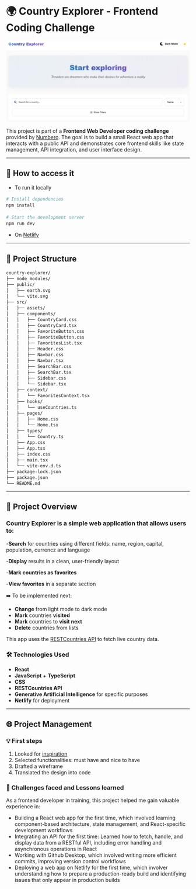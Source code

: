 # 🌍 Country Explorer - Frontend Coding Challenge

![Country Explorer Web App](./src/imgs/countryexplorer.png)

This project is part of a **Frontend Web Developer coding challenge** provided by [Numbero](https://www.numbero.de/). The goal is to build a small React web app that interacts with a public API and demonstrates core frontend skills like state management, API integration, and user interface design.

---

## 🔧 How to access it

- To run it locally

```bash
# Install dependencies
npm install

# Start the development server
npm run dev
```

- On [Netlify](https://country-explorer-webapp.netlify.app/)

---

## 📁 Project Structure

```
country-explorer/
├── node_modules/
├── public/
│   ├── earth.svg
│   └── vite.svg
├── src/
│   ├── assets/
│   ├── components/
│   │   ├── CountryCard.css
│   │   ├── CountryCard.tsx
│   │   ├── FavoriteButton.css
│   │   ├── FavoriteButton.css
│   │   ├── FavoritesList.tsx
│   │   ├── Header.css
│   │   ├── Navbar.css
│   │   ├── Navbar.tsx
│   │   ├── SearchBar.css
│   │   ├── SearchBar.tsx
│   │   ├── Sidebar.css
│   │   └── Sidebar.tsx
│   ├── context/
│   │   └── FavoritesContext.tsx
│   ├── hooks/
│   │   └── useCountries.ts
│   ├── pages/
│   │   ├── Home.css
│   │   └── Home.tsx
│   ├── types/
│   │   └── Country.ts
│   ├── App.css
│   ├── App.tsx
│   ├── index.css
│   ├── main.tsx
│   └── vite-env.d.ts
├── package-lock.json
├── package.json
└── README.md
```

---

## 🚀 Project Overview

### **Country Explorer** is a simple web application that allows users to:

-**Search** for countries using different fields: name, region, capital, population, currencz and language

-**Display** results in a clean, user-friendly layout

-**Mark countries as favorites**

-**View favorites** in a separate section

➡️ To be implemented next:

- **Change** from light mode to dark mode
- **Mark** countries **visited**
- **Mark** countries to **visit next**
- **Delete** countries from lists

This app uses the [RESTCountries API](https://restcountries.com/) to fetch live country data.

### 🛠️ Technologies Used

- **React**
- **JavaScript** + **TypeScript**
- **CSS**
- **RESTCountries API**
- **Generative Artificial Intelligence** for specific purposes
- **Netlify** for deployment

---

## 🌐 Project Management

### 💡 First steps

1. Looked for [inspiration](https://countries.petethompson.net/)
2. Selected functionalities: must have and nice to have
3. Drafted a wireframe
4. Translated the design into code

### 🎯 Challenges faced and Lessons learned

As a frontend developer in training, this project helped me gain valuable experience in:

- Building a React web app for the first time, which involved learning component-based architecture, state management, and React-specific development workflows
- Integrating an API for the first time: Learned how to fetch, handle, and display data from a RESTful API, including error handling and asynchronous operations in React
- Working with Github Desktop, which involved writing more efficient commits, improving version control workflows
- Deploying a web app on Netlify for the first time, which involver understanding how to prepare a production-ready build and identifying issues that only appear in production builds
